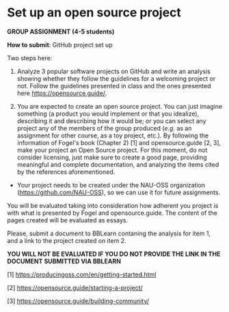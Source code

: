 # Set up an open source project

**GROUP ASSIGNMENT (4-5 students)**

**How to submit**: GitHub project set up

Two steps here:

1. Analyze 3 popular software projects on GitHub and write an analysis showing whether they follow the guidelines for a welcoming project or not. Follow the guidelines presented in class and the ones presented here https://opensource.guide/.

2. You are expected to create an open source project. You can just imagine something (a product you would implement or that you idealize), describing it and describing how it would be; or you can select any project any of the members of the group produced (*e.g.* as an assignment for other course, as a toy project, etc.). By following the information of Fogel's book (Chapter 2) [1] and opensource.guide [2, 3], make your project an Open Source project. For this moment, do not consider licensing, just make sure to create a good page, providing meaningful and complete documentation, and analyzing the items cited by the references aforementioned.

* Your project needs to be created under the NAU-OSS organization (https://github.com/NAU-OSS), so we can use it for future assignments.

You will be evaluated taking into consideration how adherent you project is with what is presented by Fogel and opensource.guide. The content of the pages created will be evaluated as essays. 

Please, submit a document to BBLearn contaning the analysis for item 1, and a link to the project created on item 2. 

**YOU WILL NOT BE EVALUATED IF YOU DO NOT PROVIDE THE LINK IN THE DOCUMENT SUBMITTED VIA BBLEARN**

[1] https://producingoss.com/en/getting-started.html

[2] https://opensource.guide/starting-a-project/

[3] https://opensource.guide/building-community/
